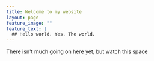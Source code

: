 ```yaml
---
title: Welcome to my website
layout: page
feature_image: ""
feature_text: |
  ## Hello world. Yes. The world.
---
```


There isn't much going on here yet, but watch this space
